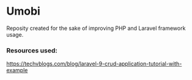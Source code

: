 # Umobi

Reposity created for the sake of improving PHP and Laravel framework usage.

### Resources used:
https://techvblogs.com/blog/laravel-9-crud-application-tutorial-with-example
